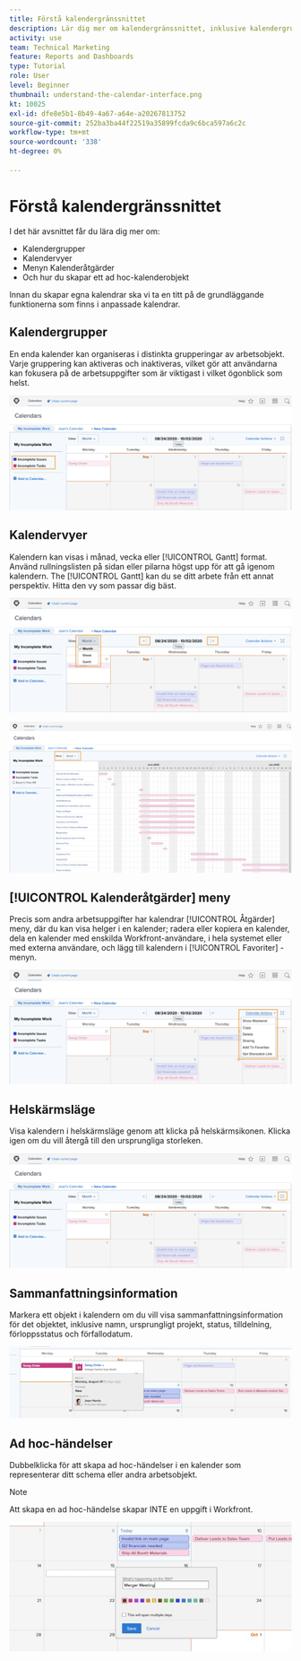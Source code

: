 ```yaml
---
title: Förstå kalendergränssnittet
description: Lär dig mer om kalendergränssnittet, inklusive kalendergrupperingar, vyer och åtgärder.
activity: use
team: Technical Marketing
feature: Reports and Dashboards
type: Tutorial
role: User
level: Beginner
thumbnail: understand-the-calendar-interface.png
kt: 10025
exl-id: dfe8e5b1-8b49-4a67-a64e-a20267813752
source-git-commit: 252ba3ba44f22519a35899fcda9c6bca597a6c2c
workflow-type: tm+mt
source-wordcount: '338'
ht-degree: 0%

---
```


# Förstå kalendergränssnittet

I det här avsnittet får du lära dig mer om:

* Kalendergrupper
* Kalendervyer
* Menyn Kalenderåtgärder
* Och hur du skapar ett ad hoc-kalenderobjekt

Innan du skapar egna kalendrar ska vi ta en titt på de grundläggande funktionerna som finns i anpassade kalendrar.

## Kalendergrupper

En enda kalender kan organiseras i distinkta grupperingar av arbetsobjekt. Varje gruppering kan aktiveras och inaktiveras, vilket gör att användarna kan fokusera på de arbetsuppgifter som är viktigast i vilket ögonblick som helst.

![En bild av kalenderskärmen](assets/calendar-1-1a.png)

## Kalendervyer

Kalendern kan visas i månad, vecka eller [!UICONTROL Gantt] format. Använd rullningslisten på sidan eller pilarna högst upp för att gå igenom kalendern. The [!UICONTROL Gantt] kan du se ditt arbete från ett annat perspektiv. Hitta den vy som passar dig bäst.

![En bild av kalenderskärmen i månadsvyn](assets/calendar-1-1b.png)


![En bild av kalenderskärmen i [!UICONTROL Gantt] visa](assets/calendar-1-1bb.png)

## [!UICONTROL Kalenderåtgärder] meny

Precis som andra arbetsuppgifter har kalendrar [!UICONTROL Åtgärder] meny, där du kan visa helger i en kalender; radera eller kopiera en kalender, dela en kalender med enskilda Workfront-användare, i hela systemet eller med externa användare, och lägg till kalendern i [!UICONTROL Favoriter] -menyn.

![En bild av [!UICONTROL Kalenderåtgärder] screen](assets/calendar-1-1c.png)

## Helskärmsläge

Visa kalendern i helskärmsläge genom att klicka på helskärmsikonen. Klicka igen om du vill återgå till den ursprungliga storleken.

![En bild av helskärmsläget för en kalender](assets/calendar-1-1d.png)

## Sammanfattningsinformation

Markera ett objekt i kalendern om du vill visa sammanfattningsinformation för det objektet, inklusive namn, ursprungligt projekt, status, tilldelning, förloppsstatus och förfallodatum.

![En bild av skärmen med sammanfattningsinformation för ett kalenderobjekt](assets/calendar-1-2.png)

## Ad hoc-händelser

Dubbelklicka för att skapa ad hoc-händelser i en kalender som representerar ditt schema eller andra arbetsobjekt.

>[!NOTE]
>
>Att skapa en ad hoc-händelse skapar INTE en uppgift i Workfront.

![En bild av hur du lägger till en ad hoc-händelse i en kalender](assets/calendar-1-3.png)
